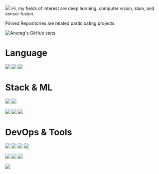 <img src="https://capsule-render.vercel.app/api?type=Waving&color=ffcfff&height=300&section=header&text=Hello%20World!&fontColor=d6ace6&fontSize=90" />
Hi, my fields of interest are deep learning, computer vision, slam, and sensor fusion.

Pinned Repositories are related participating projects.

![Anurag's GitHub stats](https://github-readme-stats.vercel.app/api?username=wangjinhoon&show_icons=true&theme=radical)

# Language
<img src="https://img.shields.io/badge/Python-3766AB?style=flat-square&logo=Python&logoColor=white"/> <img src="https://img.shields.io/badge/C++-ff7f00?style=flat-square&logo=C%2B%2B&logoColor=white"/> <img src="https://img.shields.io/badge/java-007396?style=flat-square&logo=java&logoColor=white"> 

# Stack & ML
<img src="https://img.shields.io/badge/OpenCV-5C3EE8?style=flat-square&logo=OpenCV&logoColor=white"> <img src="https://img.shields.io/badge/ROS-22314E?style=flat-square&logo=ROS&logoColor=white"/>

<img src="https://img.shields.io/badge/PyTorch-EE4C2C?style=flat-square&logo=PyTorch&logoColor=white"> <img src="https://img.shields.io/badge/TensorFlow-FF6F00?style=flat-square&logo=TensorFlow&logoColor=white"> <img src="https://img.shields.io/badge/YOLO-00FFFF?style=flat-square&logo=YOLO&logoColor=white"> 

# DevOps & Tools
<img src="https://img.shields.io/badge/Ubuntu-E95420?style=flat-square&logo=Ubuntu&logoColor=white"/>  <img src="https://img.shields.io/badge/Amazon AWS-232F3E?style=flat-square&logo=Amazon AWS&logoColor=white">  <img src="https://img.shields.io/badge/Docker-2496ED?style=flat-square&logo=Docker&logoColor=white"> <img src="https://img.shields.io/badge/Anaconda-44A833?style=flat-square&logo=Anaconda&logoColor=white"/>

<img src="https://img.shields.io/badge/Visual Studio Code-007ACC?style=flat-square&logo=Visual Studio Code&logoColor=white"/> <img src="https://img.shields.io/badge/Visual Studio-5C2D91?style=flat-square&logo=Visual Studio&logoColor=white"/> <img src="https://img.shields.io/badge/CLion-000000?style=flat-square&logo=CLion&logoColor=white"/>

<img src="https://img.shields.io/badge/GitHub-181717?style=flat-square&logo=GitHub&logoColor=white"/> 
